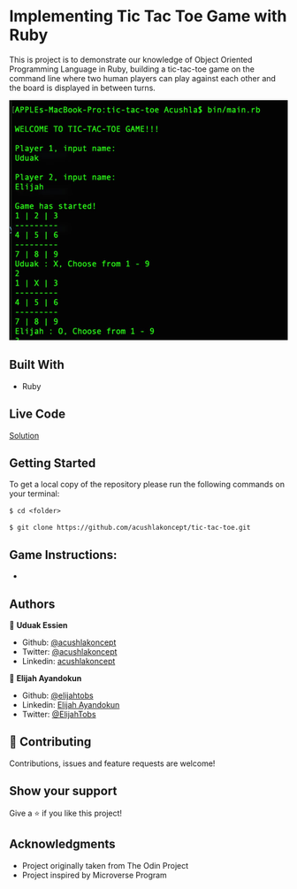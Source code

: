 # Implementing Tic Tac Toe Game with Ruby

This is project is to demonstrate our knowledge of Object Oriented Programming Language in Ruby, building a tic-tac-toe game on the command line where two human players can play against each other and the board is displayed in between turns.

![screenshot](./screenshot.jpg)

## Built With

- Ruby

## Live Code
[Solution](#)


## Getting Started

To get a local copy of the repository please run the following commands on your terminal:

```
$ cd <folder>
```

```
$ git clone https://github.com/acushlakoncept/tic-tac-toe.git
```

## Game Instructions:

- 


## Authors

👤 **Uduak Essien**

- Github: [@acushlakoncept](https://github.com/acushlakoncept/)
- Twitter: [@acushlakoncept](https://twitter.com/acushlakoncept)
- Linkedin: [acushlakoncept](https://www.linkedin.com/in/acushlakoncept/)

👤 **Elijah Ayandokun**

- Github: [@elijahtobs](https://github.com/elijahtobs)
- Linkedin: [Elijah Ayandokun](https://www.linkedin.com/in/ayandokunelijah/)
- Twitter: [@ElijahTobs](https://twitter.com/ElijahTobs)

## 🤝 Contributing

Contributions, issues and feature requests are welcome!


## Show your support

Give a ⭐️ if you like this project!


## Acknowledgments

- Project originally taken from The Odin Project
- Project inspired by Microverse Program

